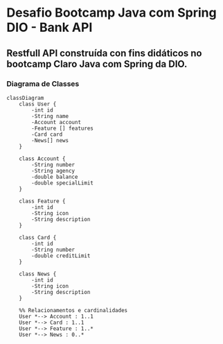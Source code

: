 # Desafio Bootcamp Java com Spring DIO - Bank API

## Restfull API construída con fins didáticos no bootcamp Claro Java com Spring da DIO.

### Diagrama de Classes
```mermaid
classDiagram
    class User {
        -int id
        -String name
        -Account account
        -Feature [] features
        -Card card
        -News[] news
    }

    class Account {
        -String number
        -String agency
        -double balance
        -double specialLimit
    }

    class Feature {
        -int id
        -String icon
        -String description
    }

    class Card {
        -int id
        -String number
        -double creditLimit
    }

    class News {
        -int id
        -String icon
        -String description
    }

    %% Relacionamentos e cardinalidades
    User *--> Account : 1..1 
    User *--> Card : 1..1
    User *--> Feature : 1..*
    User *--> News : 0..*
```

